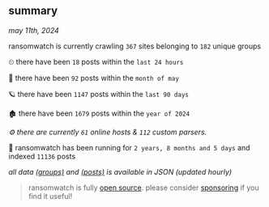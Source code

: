 
## summary
_may 11th, 2024_

ransomwatch is currently crawling `367` sites belonging to `182` unique groups

⏲ there have been `18` posts within the `last 24 hours`

🦈 there have been `92` posts within the `month of may`

🪐 there have been `1147` posts within the `last 90 days`

🏚 there have been `1679` posts within the `year of 2024`

_⚙️ there are currently `61` online hosts & `112` custom parsers._

🦕 ransomwatch has been running for `2 years, 8 months and 5 days` and indexed `11136` posts

_all data  [(groups)](http://ransomwhat.telemetry.ltd/groups) and [(posts)](http://ransomwhat.telemetry.ltd/posts) is available in JSON (updated hourly)_

> ransomwatch is fully [open source](https://github.com/joshhighet/ransomwatch#ransomwatch--). please consider [sponsoring](https://github.com/sponsors/joshhighet) if you find it useful!
